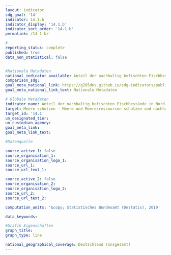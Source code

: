 ```yaml
---
layout: indicator                       
sdg_goal: '14'                       
indicator: 14.1.b                       
indicator_display: '14.1.b'                       
indicator_sort_order: '14-1-b'                       
permalink: /14-1-b/                       

#                       
reporting_status: complete                       
published: true                       
data_non_statistical: false                       


#Nationale Metadaten                       
national_indicator_available: Anteil der nachhaltig befischten Fischbestände in Nord- und Ostsee an allen MSY-untersuchten Beständen                       
comparison_sdg:                       
goal_meta_national_link: https://g205dns.github.io/sdg-indicators/public/MetaDe/14.1.b.pdf
goal_meta_national_link_text: Nationale Metadaten                       

# Globale Metadaten                       
indicator_name: Anteil der nachhaltig befischten Fischbestände in Nord- und Ostsee                       
target: Meere schützen - Meere und Meeresressourcen schützen und nachhaltig nutzen                       
target_id: '14.1'                       
un_designated_tier:                        
un_custodian_agency:                        
goal_meta_link:                        
goal_meta_link_text:                        

#Datenquelle                       

source_active_1: false                       
source_organisation_1:                        
source_organisation_logo_1:                        
source_url_1:                        
source_url_text_1:                        

source_active_2: false                       
source_organisation_2:                        
source_organisation_logo_2:                        
source_url_2:                        
source_url_text_2:                        

computation_units: '&copy; Statistisches Bundesamt (Destatis), 2019'                       

data_keywords:                        

#Grafik Eigenschaften                       
graph_title:                        
graph_type: line                       

national_geographical_coverage: Deutschland (Insgesamt)
---
```

